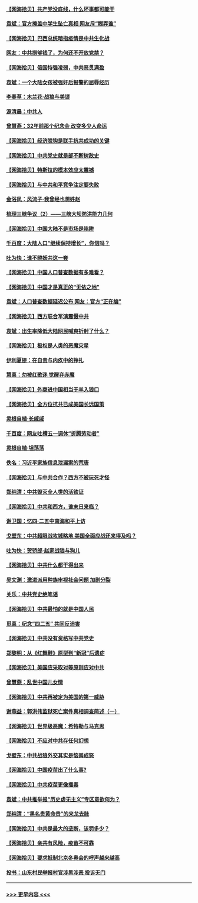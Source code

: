 #### [【网海拾贝】共产党没底线，什么坏事都可能干](../pages/nsc993/n12942090.md?t=05130052) 
#### [袁斌：官方掩盖中学生坠亡真相 网友斥“糊弄谁”](../pages/nsc993/n12942029.md?t=05130052) 
#### [【网海拾贝】巴西总统暗指疫情是中共生化战](../pages/nsc993/n12938999.md?t=05130052) 
#### [网友：中共捞够钱了，为何还不开放党禁？](../pages/nsc993/n12938952.md?t=05130052) 
#### [【网海拾贝】俄国恃强凌弱，中共恶贯满盈](../pages/nsc993/n12936626.md?t=05130052) 
#### [袁斌：一个大陆女孩被强奸后报警的屈辱经历](../pages/nsc993/n12936547.md?t=05130052) 
#### [李春草：木兰花·战狼与美谍](../pages/nsc993/n12935995.md?t=05130052) 
#### [源清晨：中共人](../pages/nsc993/n12935589.md?t=05130052) 
#### [曾慧燕：32年前那个纪念会 改变多少人命运](../pages/nsc993/n12934233.md?t=05130052) 
#### [【网海拾贝】经济脱钩是联手抗共成功的关键](../pages/nsc993/n12934176.md?t=05130052) 
#### [【网海拾贝】中共党史就是部不断树敌史](../pages/nsc993/n12932844.md?t=05130052) 
#### [【网海拾贝】特斯拉的模本效应太震撼](../pages/nsc993/n12925626.md?t=05130052) 
#### [【网海拾贝】与中共和平竞争注定要失败](../pages/nsc993/n12923326.md?t=05130052) 
#### [金浴凤：风流子‧我曾经也想姓赵](../pages/nsc993/n12920911.md?t=05130052) 
#### [梳理三峡争议（2）——三峡大坝防洪能力几何](../pages/nsc993/n12920173.md?t=05130052) 
#### [【网海拾贝】中国大陆不是市场是陷阱](../pages/nsc993/n12920143.md?t=05130052) 
#### [千百度：大陆人口“继续保持增长”，你信吗？](../pages/nsc993/n12918946.md?t=05130052) 
#### [吐为快：谁不晓妖共这一套](../pages/nsc993/n12918941.md?t=05130052) 
#### [【网海拾贝】中国人口普查数据有多难看？](../pages/nsc993/n12917822.md?t=05130052) 
#### [【网海拾贝】中国才是真正的“无依之地”](../pages/nsc993/n12915845.md?t=05130052) 
#### [袁斌：人口普查数据延迟公布 网友：官方“正在编”](../pages/nsc993/n12915748.md?t=05130052) 
#### [【网海拾贝】西方联合军演震慑中共](../pages/nsc993/n12913466.md?t=05130052) 
#### [袁斌：出生率降低大陆网民喊爽折射了什么？](../pages/nsc993/n12913365.md?t=05130052) 
#### [【网海拾贝】极权是人类的恶魔灾星](../pages/nsc993/n12910697.md?t=05130052) 
#### [伊利夏提：在自责与内疚中的挣扎](../pages/nsc993/n12910493.md?t=05130052) 
#### [慧真：勿被红歌迷 觉醒弃赤魔](../pages/nsc993/n12910485.md?t=05130052) 
#### [【网海拾贝】外商进中国相当于羊入狼口](../pages/nsc993/n12908274.md?t=05130052) 
#### [【网海拾贝】全方位抗共已成美国长远国策](../pages/nsc993/n12906878.md?t=05130052) 
#### [灵根自植‧长戚戚](../pages/nsc993/n12905585.md?t=05130052) 
#### [千百度：网友吐槽五一调休“折腾劳动者”](../pages/nsc993/n12905934.md?t=05130052) 
#### [灵根自植‧坦荡荡](../pages/nsc993/n12905562.md?t=05130052) 
#### [佚名：习近平家族信息泄漏案的荒唐](../pages/nsc993/n12904705.md?t=05130052) 
#### [【网海拾贝】与中共合作？西方不被玩死才怪](../pages/nsc993/n12903873.md?t=05130052) 
#### [郑纯清：中共毁灭全人类的活铁证](../pages/nsc993/n12903785.md?t=05130052) 
#### [【网海拾贝】中共和西方，谁末日来临？](../pages/nsc993/n12903482.md?t=05130052) 
#### [谢卫国：忆四‧二五中南海和平上访](../pages/nsc993/n12902192.md?t=05130052) 
#### [戈壁东：中共超限战攻城略地 美国全面应战还来得及吗？](../pages/nsc993/n12902297.md?t=05130052) 
#### [吐为快：贺骄郎‧赵家战狼与狗儿](../pages/nsc993/n12902280.md?t=05130052) 
#### [【网海拾贝】中共什么都干得出来](../pages/nsc993/n12897500.md?t=05130052) 
#### [吴文渊：激进派用种族审视社会问题 加剧分裂](../pages/nsc993/n12893881.md?t=05130052) 
#### [关乐：中共党史绝笔谣](../pages/nsc993/n12897270.md?t=05130052) 
#### [【网海拾贝】中共最怕的就是中国人民](../pages/nsc993/n12894705.md?t=05130052) 
#### [觅真：纪念“四二五” 共同反迫害](../pages/nsc993/n12894553.md?t=05130052) 
#### [【网海拾贝】中共没有资格写中共党史](../pages/nsc993/n12892231.md?t=05130052) 
#### [郑黎明：从《红舞鞋》原型到“新冠”后遗症](../pages/nsc993/n12890469.md?t=05130052) 
#### [【网海拾贝】美国应采取对等原则应对中共](../pages/nsc993/n12889176.md?t=05130052) 
#### [曾慧燕：乱世中国儿女情](../pages/nsc993/n12887931.md?t=05130052) 
#### [【网海拾贝】中共再被定为美国的第一威胁](../pages/nsc993/n12887580.md?t=05130052) 
#### [谢燕益：郭洪伟监狱死亡案件真相调查简述（一）](../pages/nsc993/n12885648.md?t=05130052) 
#### [【网海拾贝】世界级恶魔：希特勒与马克思](../pages/nsc993/n12884062.md?t=05130052) 
#### [【网海拾贝】不应对中共存任何幻想](../pages/nsc993/n12881460.md?t=05130052) 
#### [戈壁东：中共战狼外交其实是恼羞成怒](../pages/nsc993/n12880392.md?t=05130052) 
#### [【网海拾贝】中国疫苗出了什么事?](../pages/nsc993/n12879124.md?t=05130052) 
#### [【网海拾贝】中共疫苗更像播毒](../pages/nsc993/n12876631.md?t=05130052) 
#### [袁斌：中共推举报“历史虚无主义”专区意欲何为？](../pages/nsc993/n12876530.md?t=05130052) 
#### [郑纯清：“黑名贵黄命贵”的来龙去脉](../pages/nsc993/n12875589.md?t=05130052) 
#### [【网海拾贝】中共是最大的垄断，该罚多少？](../pages/nsc993/n12874006.md?t=05130052) 
#### [【网海拾贝】亲共有风险，疫苗不可靠](../pages/nsc993/n12872224.md?t=05130052) 
#### [【网海拾贝】要求抵制北京冬奥会的呼声越来越高](../pages/nsc993/n12868962.md?t=05130052) 
#### [投书：山东村民举报村官涉黑涉恶 投诉无门](../pages/nsc993/n12869726.md?t=05130052) 

----
#### [ >>> 更早内容 <<< ](../indexes/nsc993-earlier.md)
